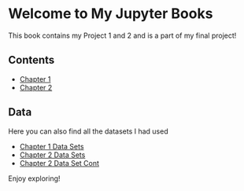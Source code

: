 # Welcome to My Jupyter Books

This book contains my Project 1 and 2 and is a part of my final project!

## Contents
- [Chapter 1](./Project_1.ipynb)
- [Chapter 2](./Project_2.ipynb)

## Data
Here you can also find all the datasets I had used
- [Chapter 1 Data Sets](./Electric_Vehicle_Population_Data.csv)
- [Chapter 2 Data Sets](./statistic_id1403635_tech-sector-employment-in-the-us-2017-2023.xlsx)
- [Chapter 2 Data Set Cont](./tabn322.10.xlsx)

Enjoy exploring!

